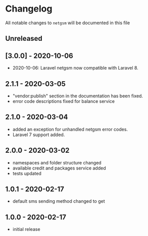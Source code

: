 # Changelog

All notable changes to `netgsm` will be documented in this file

## Unreleased


## [3.0.0] - 2020-10-06

- 2020-10-06: Laravel netgsm now compatible with Laravel 8.

## 2.1.1 - 2020-03-05

- "vendor:publish" section in the documentation has been fixed.
- error code descriptions fixed for balance service

## 2.1.0 - 2020-03-04

- added an exception for unhandled netgsm error codes.
- Laravel 7 support added.

## 2.0.0 - 2020-03-02

- namespaces and folder structure changed
- available credit and packages service added
- tests updated

## 1.0.1 - 2020-02-17

- default sms sending method changed to get

## 1.0.0 - 2020-02-17

- initial release
